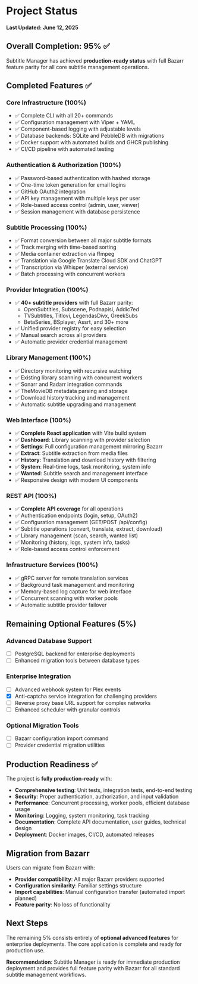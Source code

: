 # Project Status

**Last Updated: June 12, 2025**

## Overall Completion: 95% ✅

Subtitle Manager has achieved **production-ready status** with full Bazarr feature parity for all core subtitle management operations.

## Completed Features ✅

### Core Infrastructure (100%)
- ✅ Complete CLI with all 20+ commands
- ✅ Configuration management with Viper + YAML
- ✅ Component-based logging with adjustable levels
- ✅ Database backends: SQLite and PebbleDB with migrations
- ✅ Docker support with automated builds and GHCR publishing
- ✅ CI/CD pipeline with automated testing

### Authentication & Authorization (100%)
- ✅ Password-based authentication with hashed storage
- ✅ One-time token generation for email logins
- ✅ GitHub OAuth2 integration
- ✅ API key management with multiple keys per user
- ✅ Role-based access control (admin, user, viewer)
- ✅ Session management with database persistence

### Subtitle Processing (100%)
- ✅ Format conversion between all major subtitle formats
- ✅ Track merging with time-based sorting
- ✅ Media container extraction via ffmpeg
- ✅ Translation via Google Translate Cloud SDK and ChatGPT
- ✅ Transcription via Whisper (external service)
- ✅ Batch processing with concurrent workers

### Provider Integration (100%)
- ✅ **40+ subtitle providers** with full Bazarr parity:
  - OpenSubtitles, Subscene, Podnapisi, Addic7ed
  - TVSubtitles, Titlovi, LegendasDivx, GreekSubs
  - BetaSeries, BSplayer, Assrt, and 30+ more
- ✅ Unified provider registry for easy selection
- ✅ Manual search across all providers
- ✅ Automatic provider credential management

### Library Management (100%)
- ✅ Directory monitoring with recursive watching
- ✅ Existing library scanning with concurrent workers
- ✅ Sonarr and Radarr integration commands
- ✅ TheMovieDB metadata parsing and storage
- ✅ Download history tracking and management
- ✅ Automatic subtitle upgrading and management

### Web Interface (100%)
- ✅ **Complete React application** with Vite build system
- ✅ **Dashboard**: Library scanning with provider selection
- ✅ **Settings**: Full configuration management mirroring Bazarr
- ✅ **Extract**: Subtitle extraction from media files
- ✅ **History**: Translation and download history with filtering
- ✅ **System**: Real-time logs, task monitoring, system info
- ✅ **Wanted**: Subtitle search and management interface
- ✅ Responsive design with modern UI components

### REST API (100%)
- ✅ **Complete API coverage** for all operations
- ✅ Authentication endpoints (login, setup, OAuth2)
- ✅ Configuration management (GET/POST /api/config)
- ✅ Subtitle operations (convert, translate, extract, download)
- ✅ Library management (scan, search, wanted list)
- ✅ Monitoring (history, logs, system info, tasks)
- ✅ Role-based access control enforcement

### Infrastructure Services (100%)
- ✅ gRPC server for remote translation services
- ✅ Background task management and monitoring
- ✅ Memory-based log capture for web interface
- ✅ Concurrent scanning with worker pools
- ✅ Automatic subtitle provider failover

## Remaining Optional Features (5%)

### Advanced Database Support
- [ ] PostgreSQL backend for enterprise deployments
- [ ] Enhanced migration tools between database types

### Enterprise Integration
- [ ] Advanced webhook system for Plex events
- [x] Anti-captcha service integration for challenging providers
- [ ] Reverse proxy base URL support for complex networks
- [ ] Enhanced scheduler with granular controls

### Optional Migration Tools
- [ ] Bazarr configuration import command
- [ ] Provider credential migration utilities

## Production Readiness ✅

The project is **fully production-ready** with:

- **Comprehensive testing**: Unit tests, integration tests, end-to-end testing
- **Security**: Proper authentication, authorization, and input validation
- **Performance**: Concurrent processing, worker pools, efficient database usage
- **Monitoring**: Logging, system monitoring, task tracking
- **Documentation**: Complete API documentation, user guides, technical design
- **Deployment**: Docker images, CI/CD, automated releases

## Migration from Bazarr

Users can migrate from Bazarr with:
- **Provider compatibility**: All major Bazarr providers supported
- **Configuration similarity**: Familiar settings structure
- **Import capabilities**: Manual configuration transfer (automated import planned)
- **Feature parity**: No loss of functionality

## Next Steps

The remaining 5% consists entirely of **optional advanced features** for enterprise deployments. The core application is complete and ready for production use.

**Recommendation**: Subtitle Manager is ready for immediate production deployment and provides full feature parity with Bazarr for all standard subtitle management workflows.
